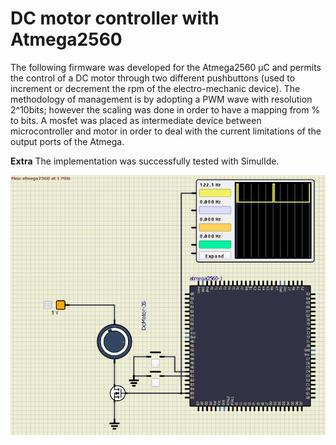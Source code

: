 # DC motor controller with Atmega2560

The following firmware was developed for the Atmega2560 µC and permits the control of a DC motor through two different pushbuttons (used to increment or decrement the rpm of the electro-mechanic device).
The methodology of management is by adopting a PWM wave with resolution 2^10bits; however the scaling was done in order to have a mapping
from % to bits.
A mosfet was placed as intermediate device between microcontroller and motor in order to deal with the current limitations of the output ports of the Atmega.

**Extra**
The implementation was successfully tested with SimulIde.

![Alt text](PWM_motor_controller.png)

